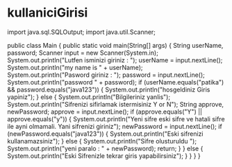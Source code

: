 # kullaniciGirisi
import java.sql.SQLOutput;
import java.util.Scanner;

public class Main {
    public static void main(String[] args) {
        String userName, password;
        Scanner input = new Scanner(System.in);
        System.out.println("Lutfen isminizi giriniz : ");
        userName = input.nextLine();
        System.out.println("my name is " + userName);
        System.out.println("Pasword giriniz : ");
        password = input.nextLine();
        System.out.println("password " + password);
        if (userName.equals("patika") && password.equals("java123")) {
            System.out.println("hosgeldiniz Giris yapiniz");
        } else {
            System.out.println("Bilgileriniz yanlis");
            System.out.println("Sifrenizi sifirlamak istermisiniz Y or N");
            String approve, newPassword;
            approve = input.nextLine();
            if (approve.equals("Y") || approve.equals("y")) {
                System.out.println("Yeni sifre eski sifre ve hatali sifre ile ayni olmamali. Yani sifrenizi giriniz");
                newPassword = input.nextLine();
                if (newPassword.equals("java123")) {
                    System.out.println("Eski sifrenizi kullanamazsiniz");
                } else {
                    System.out.println("Sifre olusturuldu ");
                    System.out.println("yeni paralo : " + newPassword);
                    return;
                }
            } else {
                System.out.println("Eski Sifrenizle tekrar giris yapabilirsiniz");
            }
        }
    }
}
